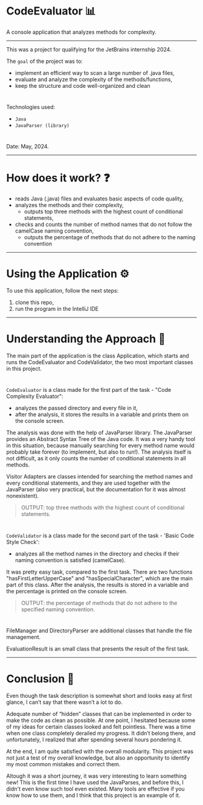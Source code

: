 # CodeEvaluator 📊

A console application that analyzes methods for complexity.

---

This was a project for qualifying for the JetBrains internship 2024.

The ``goal`` of the project was to:
- implement an efficient way to scan a large number of .java files,
- evaluate and analyze the complexity of the methods/functions,
- keep the structure and code well-organized and clean
#
Technologies used: 
- ``Java``
- ``JavaParser (library)``
#
Date: May, 2024.

---

# How does it work? ❓
- reads Java (.java) files and evaluates basic aspects of code quality,
- analyzes the methods and their complexity,
  - outputs top three methods with the highest count of conditional statements,
- checks and counts the number of method names that do not follow the camelCase naming convention,
  - outputs the percentage of methods that do not adhere to the naming convention

---

# Using the Application ⚙️

To use this application, follow the next steps:
1) clone this repo,
2) run the program in the IntelliJ IDE 

---

# Understanding the Approach 🎯

The main part of the application is the class Application, which starts and runs the CodeEvaluator and CodeValidator, the two most important classes in this project.
#
``CodeEvaluator`` is a class made for the first part of the task - "Code Complexity Evaluator":
- analyzes the passed directory and every file in it,
- after the analysis, it stores the results in a variable and prints them on the console screen.

The analysis was done with the help of JavaParser library. The JavaParser provides an Abstract Syntax Tree of the Java code. It was a very handy tool in this situation, because manually searching for every method name would probably take forever (to implement, but also to run!). The analysis itself is not difficult, as it only counts the number of conditional statements in all methods. 

Visitor Adapters are classes intended for searching the method names and every conditional statements, and they are used together with the JavaParser (also very practical, but the documentation for it was almost nonexistent).
> OUTPUT: top three methods with the highest count of conditional statements.
#
``CodeValidator`` is a class made for the second part of the task - 'Basic Code Style Check':
- analyzes all the method names in the directory and checks if their naming convention is satisfied (camelCase).

It was pretty easy task, compared to the first task. There are two functions "hasFirstLetterUpperCase" and "hasSpecialCharacter", which are the main part of this class. After the analysis, the results is stored in a variable and the percentage is printed on the console screen.
> OUTPUT: the percentage of methods that do not adhere to the specified naming convention. 
#
FileManager and DirectoryParser are additional classes that handle the file management. 

EvaluationResult is an small class that presents the result of the first task.

---

# Conclusion 📝

Even though the task description is somewhat short and looks easy at first glance, I can’t say that there wasn’t a lot to do.

Adequate number of “hidden” classes that can be implemented in order to make the code as clean as possible. At one point, I hesitated because some of my ideas for certain classes looked and felt pointless. There was a time when one class completely derailed my progress. It didn’t belong there, and unfortunately, I realized that after spending several hours pondering it.

At the end, I am quite satisfied with the overall modularity.
This project was not just a test of my overall knowledge, but also an opportunity to identify my most common mistakes and correct them.

Altough it was a short journey, it was very interesting to learn something new! This is the first time I have used the JavaParses, and before this, I didn't even know such tool even existed. Many tools are effective if you know how to use them, and I think that this project is an example of it. 
